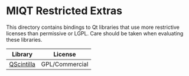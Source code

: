 # MIQT Restricted Extras

This directory contains bindings to Qt libraries that use more restrictive licenses than permissive or LGPL. Care should be taken when evaluating these libraries.

|Library|License
|---|---
|[QScintilla](https://riverbankcomputing.com/software/qscintilla)|GPL/Commercial

